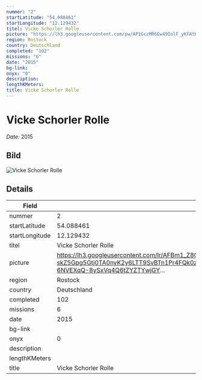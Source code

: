 ```yaml
---
nummer: "2"
startLatitude: "54.088461"
startLongitude: "12.129432"
titel: Vicke Schorler Rolle
picture: "https://lh3.googleusercontent.com/pw/AP1GczMR6Ew49IolF_yKFAtKx2CaWrCeRg9NtiP3RF5H4aUAGzMi9Po7v_tc626pFIPbloPP7-yaBtUmO_eF3MXvescWN4xJwPrBo3MTsCvzMTaGSy4cKd4QGRvobKJSXWe8IH0AO9irvuhPwjU1t5JUw_cJ9Q"
region: Rostock
country: Deutschland
completed: "102"
missions: "6"
date: "2015"
bg-link: 
onyx: "0"
description: 
lengthKMeters: 
title: Vicke Schorler Rolle
---
```


# Vicke Schorler Rolle
_Date:_ 2015

## Bild
![Vicke Schorler Rolle](https://lh3.googleusercontent.com/pw/AP1GczMR6Ew49IolF_yKFAtKx2CaWrCeRg9NtiP3RF5H4aUAGzMi9Po7v_tc626pFIPbloPP7-yaBtUmO_eF3MXvescWN4xJwPrBo3MTsCvzMTaGSy4cKd4QGRvobKJSXWe8IH0AO9irvuhPwjU1t5JUw_cJ9Q)

## Details
| Field | Value |
|---|---|
| nummer | 2 |
| startLatitude | 54.088461 |
| startLongitude | 12.129432 |
| titel | Vicke Schorler Rolle |
| picture | https://lh3.googleusercontent.com/lr/AFBm1_Z8QtjY_UGNM372bXUY7gDxnSsw_VUB2Huu-skZ5Gpg5Gtj0TA0nyK2y6LTT9SvBTn1Pr4FQk0zVyYviBqDnXmlg7GeiEkPkWtmh2Sml3YGfaxxOUck7hrIdyItPa6k-6NVEXqQ-8ySxVq4Q6tZYZTYwjGY... |
| region | Rostock |
| country | Deutschland |
| completed | 102 |
| missions | 6 |
| date | 2015 |
| bg-link |  |
| onyx | 0 |
| description |  |
| lengthKMeters |  |
| title | Vicke Schorler Rolle |
